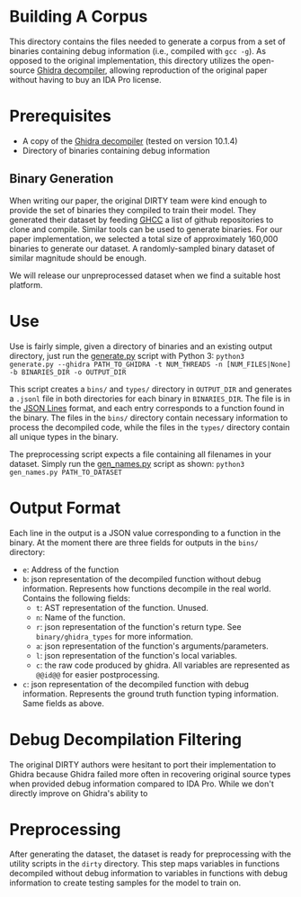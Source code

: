Building A Corpus
=================

This directory contains the files needed to generate a corpus from a set of
binaries containing debug information (i.e., compiled with `gcc -g`).
As opposed to the original implementation, this directory utilizes the open-source
[Ghidra decompiler](https://github.com/NationalSecurityAgency/ghidra), allowing reproduction of
the original paper without having to buy an IDA Pro license.
 
Prerequisites
=============

- A copy of the [Ghidra decompiler](https://github.com/NationalSecurityAgency/ghidra/releases) (tested on version 10.1.4)
- Directory of binaries containing debug information


## Binary Generation

When writing our paper, the original DIRTY team were kind enough to provide the set of binaries they compiled to train their model. They generated their dataset by feeding [GHCC](https://github.com/huzecong/ghcc) a list of github repositories to clone and compile. Similar tools can be used to generate binaries. For our paper implementation, we selected a total size of approximately 160,000 binaries to generate our dataset. A randomly-sampled binary dataset of similar magnitude should be enough.

We will release our unpreprocessed dataset when we find a suitable host platform.

Use
===

Use is fairly simple, given a directory of binaries and an existing output
directory, just run the [generate.py](generate.py) script with
Python 3:
`python3 generate.py --ghidra PATH_TO_GHIDRA -t NUM_THREADS -n [NUM_FILES|None] -b BINARIES_DIR -o OUTPUT_DIR`

This script creates a `bins/` and `types/` directory in `OUTPUT_DIR` and generates a `.jsonl` file in both directories for each binary in `BINARIES_DIR`.
The file is in the [JSON Lines](http://jsonlines.org) format, and each entry corresponds to a
function found in the binary. 
The files in the `bins/` directory contain necessary information to process the decompiled code, while the files in the `types/` directory contain all unique types in the binary.

The preprocessing script expects a file containing all filenames in your dataset. Simply run the [gen_names.py](gen_names.py) script as shown:
`python3 gen_names.py PATH_TO_DATASET`

Output Format
=============

Each line in the output is a JSON value corresponding to a function in the
binary. At the moment there are three fields for outputs in the `bins/` directory:
* `e`: Address of the function
* `b`: json representation of the decompiled function without debug information. Represents how functions decompile in the real world.
       Contains the following fields:
    * `t`: AST representation of the function. Unused.
    * `n`: Name of the function.
    * `r`: json representation of the function's return type. See `binary/ghidra_types` for more information.
    * `a`: json representation of the function's arguments/parameters.
    * `l`: json representation of the function's local variables.
    * `c`: the raw code produced by ghidra. All variables are represented as `@@id@@` for easier postprocessing.
* `c`: json representation of the decompiled function with debug information. Represents the ground truth function typing information.
       Same fields as above.

Debug Decompilation Filtering
=============================

The original DIRTY authors were hesitant to port their implementation to Ghidra because Ghidra failed more often in recovering original source types when provided debug information compared to IDA Pro.
While we don't directly improve on Ghidra's ability to 

Preprocessing
=============

After generating the dataset, the dataset is ready for preprocessing with the utility scripts in the `dirty` directory. This step maps variables
in functions decompiled without debug information to variables in functions with debug information to create testing samples for the model to train on.
